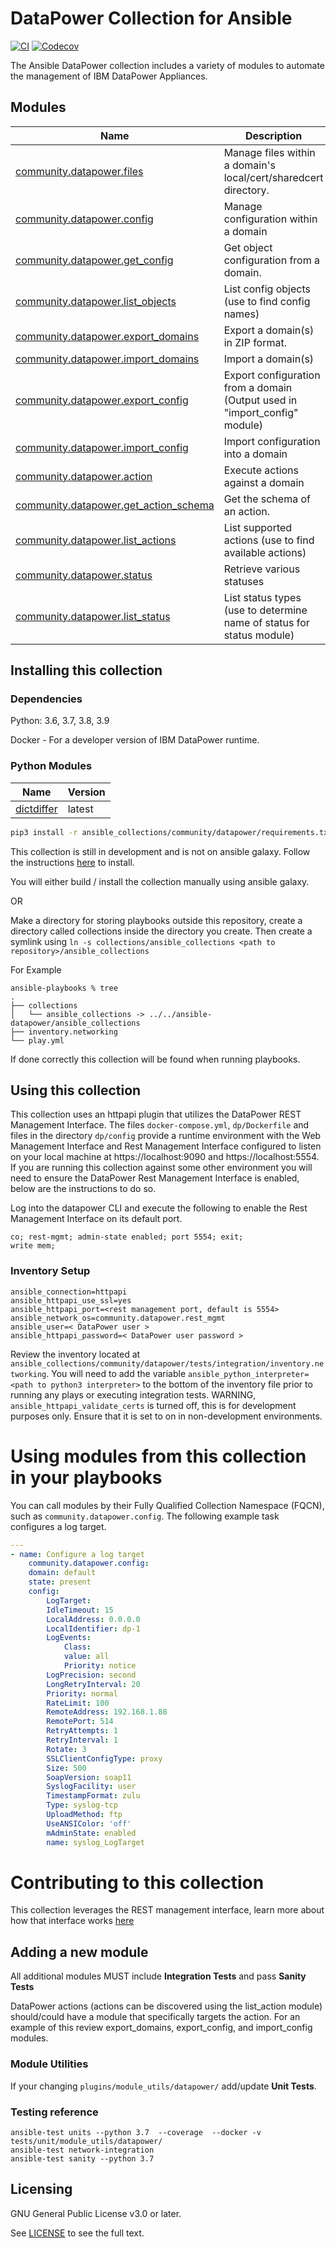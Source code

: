 # DataPower Collection for Ansible
<!-- Add CI and code coverage badges here. Samples included below. -->
[![CI](https://github.com/br35ba56/ansible-datapower/workflows/CI/badge.svg?event=push)](https://github.com/br35ba56/ansible-datapower/actions) [![Codecov](https://img.shields.io/codecov/c/github/br35ba56/ansible-datapower)](https://codecov.io/gh/br35ba56/ansible-datapower)

The Ansible DataPower collection includes a variety of modules to automate
the management of IBM DataPower Appliances.


## Modules
Name | Description
--- | ---
[community.datapower.files]()|Manage files within a domain's local/cert/sharedcert directory.
[community.datapower.config]()|Manage configuration within a domain
[community.datapower.get_config]()|Get object configuration from a domain.
[community.datapower.list_objects]()|List config objects (use to find config names)
[community.datapower.export_domains]()|Export a domain(s) in ZIP format.
[community.datapower.import_domains]()|Import a domain(s)
[community.datapower.export_config]()|Export configuration from a domain (Output used in "import_config" module)
[community.datapower.import_config]()|Import configuration into a domain
[community.datapower.action]()|Execute actions against a domain
[community.datapower.get_action_schema]()|Get the schema of an action.
[community.datapower.list_actions]()|List supported actions (use to find available actions)
[community.datapower.status]()|Retrieve various statuses
[community.datapower.list_status]()|List status types (use to determine name of status for status module)


## Installing this collection

### Dependencies
Python: 3.6, 3.7, 3.8, 3.9

Docker - For a developer version of IBM DataPower runtime.

### Python Modules
Name | Version
--- | ---
[dictdiffer](https://github.com/inveniosoftware/dictdiffer)| latest

```bash
pip3 install -r ansible_collections/community/datapower/requirements.txt
```

This collection is still in development and is not on ansible galaxy.  Follow the instructions [here](https://cn-ansibledoc.readthedocs.io/zh_CN/latest/user_guide/collections_using.html) to install.

You will either build / install the collection manually using ansible galaxy.

OR

Make a directory for storing playbooks outside this repository, create a directory called collections inside the directory you create.  Then create a symlink using `ln -s collections/ansible_collections <path to repository>/ansible_collections`

For Example
 ```
ansible-playbooks % tree
.
├── collections
│   └── ansible_collections -> ../../ansible-datapower/ansible_collections
├── inventory.networking
└── play.yml
 ```
If done correctly this collection will be found when running playbooks.

## Using this collection
This collection uses an httpapi plugin that utilizes the DataPower REST Management Interface.  The files `docker-compose.yml`,  `dp/Dockerfile` and files in the directory `dp/config` provide a runtime environment with the Web Management Interface and Rest Management Interface configured to listen on your local machine at https://localhost:9090 and https://localhost:5554.  If you are running this collection against some other environment you will need to ensure the DataPower Rest Management Interface is enabled, below are the instructions to do so.

Log into the datapower CLI and execute the following to enable the Rest Management Interface on its default port.
```
co; rest-mgmt; admin-state enabled; port 5554; exit;
write mem;
```
### Inventory Setup

```
ansible_connection=httpapi
ansible_httpapi_use_ssl=yes
ansible_httpapi_port=<rest management port, default is 5554>
ansible_network_os=community.datapower.rest_mgmt
ansible_user=< DataPower user >
ansible_httpapi_password=< DataPower user password >
```
Review the inventory located at `ansible_collections/community/datapower/tests/integration/inventory.networking`.  You will need to add the variable `ansible_python_interpreter=<path to python3 interpreter>` to the bottom of the inventory file prior to running any plays or executing integration tests.  WARNING, `ansible_httpapi_validate_certs` is turned off, this is for development purposes only.  Ensure that it is set to on in non-development environments.

# Using modules from this collection in your playbooks

You can call modules by their Fully Qualified Collection Namespace (FQCN), such as `community.datapower.config`.
The following example task configures a log target.

```yaml
---
- name: Configure a log target
    community.datapower.config:
    domain: default
    state: present
    config:
        LogTarget:
        IdleTimeout: 15
        LocalAddress: 0.0.0.0
        LocalIdentifier: dp-1
        LogEvents:
            Class:
            value: all
            Priority: notice
        LogPrecision: second
        LongRetryInterval: 20
        Priority: normal
        RateLimit: 100
        RemoteAddress: 192.168.1.88
        RemotePort: 514
        RetryAttempts: 1
        RetryInterval: 1
        Rotate: 3
        SSLClientConfigType: proxy
        Size: 500
        SoapVersion: soap11
        SyslogFacility: user
        TimestampFormat: zulu
        Type: syslog-tcp
        UploadMethod: ftp
        UseANSIColor: 'off'
        mAdminState: enabled
        name: syslog_LogTarget
```

# Contributing to this collection
This collection leverages the REST management interface, learn more about how that interface works [here](https://www.ibm.com/support/pages/part-1-introduction-rest-management-interface-and-status-monitoring)

## Adding a new module

All additional modules MUST include **Integration Tests** and pass **Sanity Tests**

DataPower actions (actions can be discovered using the list_action module) should/could have a module that specifically targets the action.  For an example of this review export_domains, export_config, and import_config modules.

### Module Utilities

If your changing `plugins/module_utils/datapower/` add/update **Unit Tests**.


### Testing reference

```
ansible-test units --python 3.7  --coverage  --docker -v tests/unit/module_utils/datapower/
ansible-test network-integration
ansible-test sanity --python 3.7
```
## Licensing

GNU General Public License v3.0 or later.

See [LICENSE](https://www.gnu.org/licenses/gpl-3.0.txt) to see the full text.
